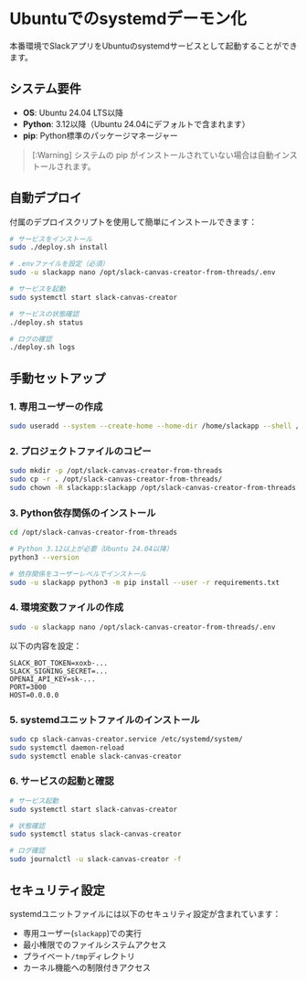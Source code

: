 # Ubuntuでのsystemdデーモン化

本番環境でSlackアプリをUbuntuのsystemdサービスとして起動することができます。

## システム要件

- **OS**: Ubuntu 24.04 LTS以降
- **Python**: 3.12以降（Ubuntu 24.04にデフォルトで含まれます）
- **pip**: Python標準のパッケージマネージャー

> [:Warning]
> システムの pip がインストールされていない場合は自動インストールされます。

## 自動デプロイ

付属のデプロイスクリプトを使用して簡単にインストールできます：

```bash
# サービスをインストール
sudo ./deploy.sh install

# .envファイルを設定（必須）
sudo -u slackapp nano /opt/slack-canvas-creator-from-threads/.env

# サービスを起動
sudo systemctl start slack-canvas-creator

# サービスの状態確認
./deploy.sh status

# ログの確認
./deploy.sh logs
```

## 手動セットアップ

### 1. 専用ユーザーの作成
```bash
sudo useradd --system --create-home --home-dir /home/slackapp --shell /bin/false slackapp
```

### 2. プロジェクトファイルのコピー
```bash
sudo mkdir -p /opt/slack-canvas-creator-from-threads
sudo cp -r . /opt/slack-canvas-creator-from-threads/
sudo chown -R slackapp:slackapp /opt/slack-canvas-creator-from-threads
```

### 3. Python依存関係のインストール
```bash
cd /opt/slack-canvas-creator-from-threads

# Python 3.12以上が必要（Ubuntu 24.04以降）
python3 --version

# 依存関係をユーザーレベルでインストール
sudo -u slackapp python3 -m pip install --user -r requirements.txt
```

### 4. 環境変数ファイルの作成
```bash
sudo -u slackapp nano /opt/slack-canvas-creator-from-threads/.env
```

以下の内容を設定：
```env
SLACK_BOT_TOKEN=xoxb-...
SLACK_SIGNING_SECRET=...
OPENAI_API_KEY=sk-...
PORT=3000
HOST=0.0.0.0
```

### 5. systemdユニットファイルのインストール
```bash
sudo cp slack-canvas-creator.service /etc/systemd/system/
sudo systemctl daemon-reload
sudo systemctl enable slack-canvas-creator
```

### 6. サービスの起動と確認
```bash
# サービス起動
sudo systemctl start slack-canvas-creator

# 状態確認
sudo systemctl status slack-canvas-creator

# ログ確認
sudo journalctl -u slack-canvas-creator -f
```

## セキュリティ設定

systemdユニットファイルには以下のセキュリティ設定が含まれています：

- 専用ユーザー(`slackapp`)での実行
- 最小権限でのファイルシステムアクセス
- プライベート`/tmp`ディレクトリ
- カーネル機能への制限付きアクセス
